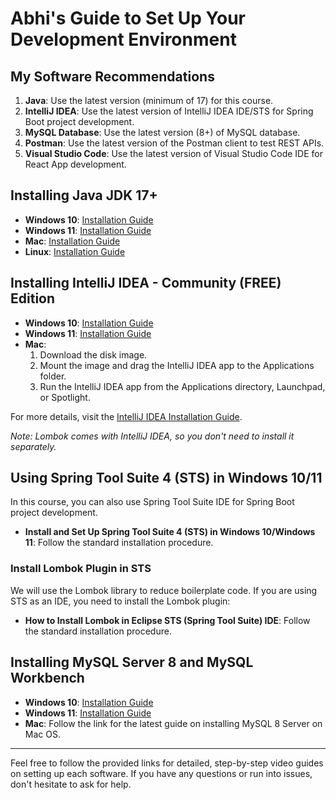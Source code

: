 # Abhi's Guide to Set Up Your Development Environment

## My Software Recommendations
1. **Java**: Use the latest version (minimum of 17) for this course.
2. **IntelliJ IDEA**: Use the latest version of IntelliJ IDEA IDE/STS for Spring Boot project development.
3. **MySQL Database**: Use the latest version (8+) of MySQL database.
4. **Postman**: Use the latest version of the Postman client to test REST APIs.
5. **Visual Studio Code**: Use the latest version of Visual Studio Code IDE for React App development.

## Installing Java JDK 17+
- **Windows 10**: [Installation Guide](https://youtu.be/VS05xTt1BlU)
- **Windows 11**: [Installation Guide](https://youtu.be/krGadRGdESQ)
- **Mac**: [Installation Guide](https://youtu.be/U3kTdMPlgsY)
- **Linux**: [Installation Guide](https://youtu.be/mHvFpyHK97A)

## Installing IntelliJ IDEA - Community (FREE) Edition
- **Windows 10**: [Installation Guide](https://youtu.be/iTo9gYMmOYk)
- **Windows 11**: [Installation Guide](https://youtu.be/JRgfwwLqVSs)
- **Mac**:
  1. Download the disk image.
  2. Mount the image and drag the IntelliJ IDEA app to the Applications folder.
  3. Run the IntelliJ IDEA app from the Applications directory, Launchpad, or Spotlight.

For more details, visit the [IntelliJ IDEA Installation Guide](https://www.jetbrains.com/help/idea/installation-guide.html).

*Note: Lombok comes with IntelliJ IDEA, so you don't need to install it separately.*

## Using Spring Tool Suite 4 (STS) in Windows 10/11
In this course, you can also use Spring Tool Suite IDE for Spring Boot project development.

- **Install and Set Up Spring Tool Suite 4 (STS) in Windows 10/Windows 11**: Follow the standard installation procedure.

### Install Lombok Plugin in STS
We will use the Lombok library to reduce boilerplate code. If you are using STS as an IDE, you need to install the Lombok plugin:

- **How to Install Lombok in Eclipse STS (Spring Tool Suite) IDE**: Follow the standard installation procedure.

## Installing MySQL Server 8 and MySQL Workbench
- **Windows 10**: [Installation Guide](https://youtu.be/YbOLy2LtsjM)
- **Windows 11**: [Installation Guide](https://youtu.be/VLs7PxKtAlw)
- **Mac**: Follow the link for the latest guide on installing MySQL 8 Server on Mac OS.

---

Feel free to follow the provided links for detailed, step-by-step video guides on setting up each software. If you have any questions or run into issues, don't hesitate to ask for help.
